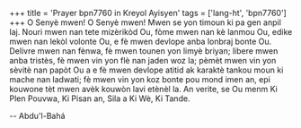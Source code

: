 +++
title = 'Prayer bpn7760 in Kreyol Ayisyen'
tags = ['lang-ht', 'bpn7760']
+++
O Senyè mwen! O Senyè mwen!
Mwen se yon timoun ki pa gen anpil laj. Nouri mwen nan tete mizèrikòd Ou, fòme mwen nan kè lanmou Ou, edike mwen nan lekòl volonte Ou, e fè mwen devlope anba lonbraj bonte Ou. Delivre mwen nan fènwa, fè mwen tounen yon limyè briyan; libere mwen anba tristès, fè mwen vin yon flè nan jaden woz la; pèmèt mwen vin yon sèvitè nan papòt Ou a e fè mwen devlope atitid ak karaktè tankou moun ki mache nan ladwati; fè mwen vin yon koz bonte pou mond imen an, epi kouwone tèt mwen avèk kouwòn lavi etènèl la.
An verite, se Ou menm Ki Plen Pouvwa, Ki Pisan an, Sila a Ki Wè, Ki Tande.

-- Abdu'l-Bahá
